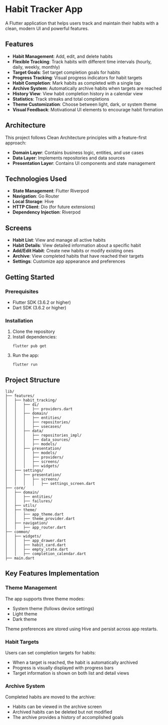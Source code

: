 # Habit Tracker App

A Flutter application that helps users track and maintain their habits with a clean, modern UI and powerful features.

## Features

- **Habit Management**: Add, edit, and delete habits
- **Flexible Tracking**: Track habits with different time intervals (hourly, daily, weekly, monthly)
- **Target Goals**: Set target completion goals for habits
- **Progress Tracking**: Visual progress indicators for habit targets
- **Habit Completion**: Mark habits as completed with a single tap
- **Archive System**: Automatically archive habits when targets are reached
- **History View**: View habit completion history in a calendar view
- **Statistics**: Track streaks and total completions
- **Theme Customization**: Choose between light, dark, or system theme
- **Visual Feedback**: Motivational UI elements to encourage habit formation

## Architecture

This project follows Clean Architecture principles with a feature-first approach:

- **Domain Layer**: Contains business logic, entities, and use cases
- **Data Layer**: Implements repositories and data sources
- **Presentation Layer**: Contains UI components and state management

## Technologies Used

- **State Management**: Flutter Riverpod
- **Navigation**: Go Router
- **Local Storage**: Hive
- **HTTP Client**: Dio (for future extensions)
- **Dependency Injection**: Riverpod

## Screens

- **Habit List**: View and manage all active habits
- **Habit Details**: View detailed information about a specific habit
- **Add/Edit Habit**: Create new habits or modify existing ones
- **Archive**: View completed habits that have reached their targets
- **Settings**: Customize app appearance and preferences

## Getting Started

### Prerequisites

- Flutter SDK (3.6.2 or higher)
- Dart SDK (3.6.2 or higher)

### Installation

1. Clone the repository
2. Install dependencies:
   ```
   flutter pub get
   ```
3. Run the app:
   ```
   flutter run
   ```

## Project Structure

```
lib/
├── features/
│   ├── habit_tracking/
│   │   ├── di/
│   │   │   ├── providers.dart
│   │   ├── domain/
│   │   │   ├── entities/
│   │   │   ├── repositories/
│   │   │   ├── usecases/
│   │   ├── data/
│   │   │   ├── repositories_impl/
│   │   │   ├── data_sources/
│   │   │   ├── models/
│   │   ├── presentation/
│   │   │   ├── models/
│   │   │   ├── providers/
│   │   │   ├── screens/
│   │   │   ├── widgets/
│   ├── settings/
│   │   ├── presentation/
│   │   │   ├── screens/
│   │   │   │   ├── settings_screen.dart
├── core/
│   ├── domain/
│   │   ├── entities/
│   │   ├── failures/
│   ├── utils/
│   ├── theme/
│   │   ├── app_theme.dart
│   │   ├── theme_provider.dart
│   ├── navigation/
│   │   ├── app_router.dart
├── common/
│   ├── widgets/
│   │   ├── app_drawer.dart
│   │   ├── habit_card.dart
│   │   ├── empty_state.dart
│   │   ├── completion_calendar.dart
├── main.dart
```

## Key Features Implementation

### Theme Management

The app supports three theme modes:

- System theme (follows device settings)
- Light theme
- Dark theme

Theme preferences are stored using Hive and persist across app restarts.

### Habit Targets

Users can set completion targets for habits:

- When a target is reached, the habit is automatically archived
- Progress is visually displayed with progress bars
- Target information is shown on both list and detail views

### Archive System

Completed habits are moved to the archive:

- Habits can be viewed in the archive screen
- Archived habits can be deleted but not modified
- The archive provides a history of accomplished goals
